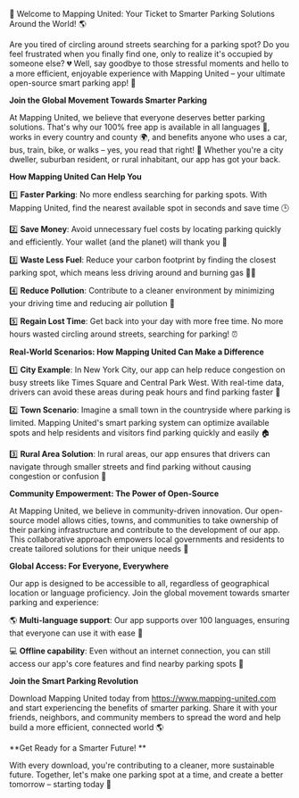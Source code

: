 🚀 Welcome to Mapping United: Your Ticket to Smarter Parking Solutions Around the World! 🌎

Are you tired of circling around streets searching for a parking spot? Do you feel frustrated when you finally find one, only to realize it's occupied by someone else? 💔 Well, say goodbye to those stressful moments and hello to a more efficient, enjoyable experience with Mapping United – your ultimate open-source smart parking app! 🚗

**Join the Global Movement Towards Smarter Parking**

At Mapping United, we believe that everyone deserves better parking solutions. That's why our 100% free app is available in all languages 🌈, works in every country and county 🌍, and benefits anyone who uses a car, bus, train, bike, or walks – yes, you read that right! 👏 Whether you're a city dweller, suburban resident, or rural inhabitant, our app has got your back.

**How Mapping United Can Help You**

1️⃣ **Faster Parking**: No more endless searching for parking spots. With Mapping United, find the nearest available spot in seconds and save time 🕒

2️⃣ **Save Money**: Avoid unnecessary fuel costs by locating parking quickly and efficiently. Your wallet (and the planet) will thank you 💸

3️⃣ **Waste Less Fuel**: Reduce your carbon footprint by finding the closest parking spot, which means less driving around and burning gas 🚗💚

4️⃣ **Reduce Pollution**: Contribute to a cleaner environment by minimizing your driving time and reducing air pollution 🌿

5️⃣ **Regain Lost Time**: Get back into your day with more free time. No more hours wasted circling around streets, searching for parking! ⏰

**Real-World Scenarios: How Mapping United Can Make a Difference**

1️⃣ **City Example**: In New York City, our app can help reduce congestion on busy streets like Times Square and Central Park West. With real-time data, drivers can avoid these areas during peak hours and find parking faster 🗽️

2️⃣ **Town Scenario**: Imagine a small town in the countryside where parking is limited. Mapping United's smart parking system can optimize available spots and help residents and visitors find parking quickly and easily 🏠

3️⃣ **Rural Area Solution**: In rural areas, our app ensures that drivers can navigate through smaller streets and find parking without causing congestion or confusion 🌄

**Community Empowerment: The Power of Open-Source**

At Mapping United, we believe in community-driven innovation. Our open-source model allows cities, towns, and communities to take ownership of their parking infrastructure and contribute to the development of our app. This collaborative approach empowers local governments and residents to create tailored solutions for their unique needs 🌈

**Global Access: For Everyone, Everywhere**

Our app is designed to be accessible to all, regardless of geographical location or language proficiency. Join the global movement towards smarter parking and experience:

🌎 **Multi-language support**: Our app supports over 100 languages, ensuring that everyone can use it with ease 🌈

💻 **Offline capability**: Even without an internet connection, you can still access our app's core features and find nearby parking spots 📱

**Join the Smart Parking Revolution**

Download Mapping United today from https://www.mapping-united.com and start experiencing the benefits of smarter parking. Share it with your friends, neighbors, and community members to spread the word and help build a more efficient, connected world 🌎

**Get Ready for a Smarter Future! **

With every download, you're contributing to a cleaner, more sustainable future. Together, let's make one parking spot at a time, and create a better tomorrow – starting today 🚀